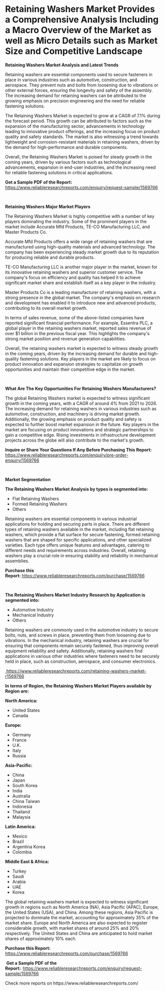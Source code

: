 <p><h1>Retaining Washers Market Provides a Comprehensive Analysis Including a Macro Overview of the Market as well as Micro Details such as Market Size and Competitive Landscape</h1></p><p><strong>Retaining Washers Market Analysis and Latest Trends</strong></p>
<p><p>Retaining washers are essential components used to secure fasteners in place in various industries such as automotive, construction, and aerospace. They prevent nuts and bolts from loosening due to vibrations or other external forces, ensuring the longevity and safety of the assembly. The increasing demand for retaining washers can be attributed to the growing emphasis on precision engineering and the need for reliable fastening solutions.</p><p>The Retaining Washers Market is expected to grow at a CAGR of 7.1% during the forecast period. This growth can be attributed to factors such as the expansion of the manufacturing sector, advancements in technology leading to innovative product offerings, and the increasing focus on product quality and safety standards. The market is also witnessing a trend towards lightweight and corrosion-resistant materials in retaining washers, driven by the demand for high-performance and durable components.</p><p>Overall, the Retaining Washers Market is poised for steady growth in the coming years, driven by various factors such as technological advancements, expansion in end-user industries, and the increasing need for reliable fastening solutions in critical applications.</p></p>
<p><strong>Get a Sample PDF of the Report:&nbsp;</strong> <a href="https://www.reliableresearchreports.com/enquiry/request-sample/1569766">https://www.reliableresearchreports.com/enquiry/request-sample/1569766</a></p>
<p>&nbsp;</p>
<p><strong>Retaining Washers Major Market Players</strong></p>
<p><p>The Retaining Washers Market is highly competitive with a number of key players dominating the industry. Some of the prominent players in the market include Accurate Mfd Products, TE-CO Manufacturing LLC, and Master Products Co. </p><p>Accurate Mfd Products offers a wide range of retaining washers that are manufactured using high-quality materials and advanced technology. The company has been experiencing steady market growth due to its reputation for producing reliable and durable products. </p><p>TE-CO Manufacturing LLC is another major player in the market, known for its innovative retaining washers and superior customer service. The company's focus on efficiency and quality has helped it to achieve significant market share and establish itself as a key player in the industry. </p><p>Master Products Co is a leading manufacturer of retaining washers, with a strong presence in the global market. The company's emphasis on research and development has enabled it to introduce new and advanced products, contributing to its overall market growth. </p><p>In terms of sales revenue, some of the above-listed companies have reported significant financial performance. For example, Essentra PLC, a global player in the retaining washers market, reported sales revenue of over $1 billion in the previous fiscal year. This highlights the company's strong market position and revenue generation capabilities. </p><p>Overall, the retaining washers market is expected to witness steady growth in the coming years, driven by the increasing demand for durable and high-quality fastening solutions. Key players in the market are likely to focus on product innovation and expansion strategies to capitalize on growth opportunities and maintain their competitive edge in the market.</p></p>
<p>&nbsp;</p>
<p><strong>What Are The Key Opportunities For Retaining Washers Manufacturers?</strong></p>
<p><p>The global Retaining Washers market is expected to witness significant growth in the coming years, with a CAGR of around 4% from 2021 to 2026. The increasing demand for retaining washers in various industries such as automotive, construction, and machinery is driving market growth. Additionally, the growing emphasis on product quality and safety is expected to further boost market expansion in the future. Key players in the market are focusing on product innovations and strategic partnerships to gain a competitive edge. Rising investments in infrastructure development projects across the globe will also contribute to the market's growth.</p></p>
<p><strong>Inquire or Share Your Questions If Any Before Purchasing This Report:</strong> <a href="https://www.reliableresearchreports.com/enquiry/pre-order-enquiry/1569766">https://www.reliableresearchreports.com/enquiry/pre-order-enquiry/1569766</a></p>
<p>&nbsp;</p>
<p><strong>Market Segmentation</strong></p>
<p><strong>The Retaining Washers Market Analysis by types is segmented into:</strong></p>
<p><ul><li>Flat Retaining Washers</li><li>Formed Retaining Washers</li><li>Others</li></ul></p>
<p><p>Retaining washers are essential components in various industrial applications for holding and securing parts in place. There are different types of retaining washers available in the market, including flat retaining washers, which provide a flat surface for secure fastening, formed retaining washers that are shaped for specific applications, and other specialized varieties. Each type offers unique features and advantages, catering to different needs and requirements across industries. Overall, retaining washers play a crucial role in ensuring stability and reliability in mechanical assemblies.</p></p>
<p><strong>Purchase this Report:&nbsp;</strong><a href="https://www.reliableresearchreports.com/purchase/1569766">https://www.reliableresearchreports.com/purchase/1569766</a></p>
<p>&nbsp;</p>
<p><strong>The Retaining Washers Market Industry Research by Application is segmented into:</strong></p>
<p><ul><li>Automotive Industry</li><li>Mechanical Industry</li><li>Others</li></ul></p>
<p><p>Retaining washers are commonly used in the automotive industry to secure bolts, nuts, and screws in place, preventing them from loosening due to vibrations. In the mechanical industry, retaining washers are crucial for ensuring that components remain securely fastened, thus improving overall equipment reliability and safety. Additionally, retaining washers find applications in various other industries where fasteners need to be securely held in place, such as construction, aerospace, and consumer electronics.</p></p>
<p><a href="https://www.reliableresearchreports.com/retaining-washers-market-r1569766">&nbsp;https://www.reliableresearchreports.com/retaining-washers-market-r1569766</a></p>
<p><strong>In terms of Region, the Retaining Washers Market Players available by Region are:</strong></p>
<p>
    <p> <strong> North America: </strong>
        <ul>
            <li>United States</li>
            <li>Canada</li>
        </ul>
        </p> 
    <p> <strong> Europe: </strong>
        <ul>
            <li>Germany</li>
            <li>France</li>
            <li>U.K.</li>
            <li>Italy</li>
            <li>Russia</li>
        </ul>
        </p> 
    <p> <strong> Asia-Pacific: </strong>
        <ul>
            <li>China</li>
            <li>Japan</li>
            <li>South Korea</li>
            <li>India</li>
            <li>Australia</li>
            <li>China Taiwan</li>
            <li>Indonesia</li>
            <li>Thailand</li>
            <li>Malaysia</li>
        </ul>
        </p> 
    <p> <strong> Latin America: </strong>
        <ul>
            <li>Mexico</li>
            <li>Brazil</li>
            <li>Argentina Korea</li>
            <li>Colombia</li>
        </ul>
        </p> 
    <p> <strong> Middle East & Africa: </strong>
        <ul>
            <li>Turkey</li>
            <li>Saudi</li>
            <li>Arabia</li>
            <li>UAE</li>
            <li>Korea</li>
        </ul>
    </p>
    </p>
<p><p>The global retaining washers market is expected to witness significant growth in regions such as North America (NA), Asia Pacific (APAC), Europe, the United States (USA), and China. Among these regions, Asia Pacific is projected to dominate the market, accounting for approximately 35% of the market share. Europe and North America are also expected to register considerable growth, with market shares of around 25% and 20% respectively. The United States and China are anticipated to hold market shares of approximately 10% each.</p></p>
<p><strong>Purchase this Report: </strong><a href="https://www.reliableresearchreports.com/purchase/1569766">https://www.reliableresearchreports.com/purchase/1569766</a></p>
<p>&nbsp;<strong>Get a Sample PDF of the Report:&nbsp;&nbsp;</strong><a href="https://www.reliableresearchreports.com/enquiry/request-sample/1569766">https://www.reliableresearchreports.com/enquiry/request-sample/1569766</a></p>
<p><strong></strong></p>
<p>Check more reports on https://www.reliableresearchreports.com/</p>